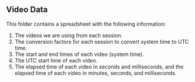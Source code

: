 ## Video Data
This folder contains a spreadsheet with the following information:
1. The videos we are using from each session.
2. The conversion factors for each session to convert system time to UTC time.
3. The start and end times of each video (system time).
4. The UTC start time of each video.
5. The elapsed time of each video in seconds and milliseconds, and the elapsed time of each video in minutes, seconds, and milliseconds.
